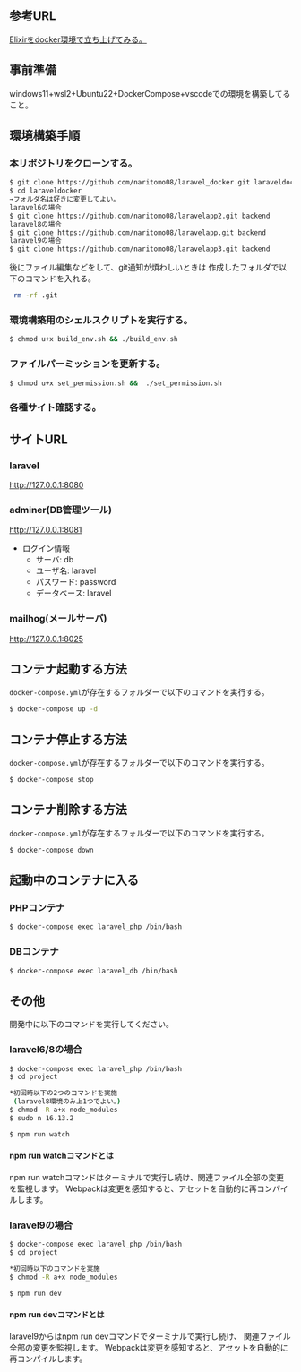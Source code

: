 ## 参考URL

[Elixirをdocker環境で立ち上げてみる。](https://qiita.com/naritomo08/items/fecf4ace7b9ca9078102)


## 事前準備

windows11+wsl2+Ubuntu22+DockerCompose+vscodeでの環境を構築してること。

## 環境構築手順

### 本リポジトリをクローンする。

```bash
$ git clone https://github.com/naritomo08/laravel_docker.git laraveldocker
$ cd laraveldocker
→フォルダ名は好きに変更してよい。
laravel6の場合
$ git clone https://github.com/naritomo08/laravelapp2.git backend
laravel8の場合
$ git clone https://github.com/naritomo08/laravelapp.git backend
laravel9の場合
$ git clone https://github.com/naritomo08/laravelapp3.git backend
```

後にファイル編集などをして、git通知が煩わしいときは
作成したフォルダで以下のコマンドを入れる。

```bash
 rm -rf .git
```

### 環境構築用のシェルスクリプトを実行する。

```bash
$ chmod u+x build_env.sh && ./build_env.sh
```

### ファイルパーミッションを更新する。

```bash
$ chmod u+x set_permission.sh &&  ./set_permission.sh
```

### 各種サイト確認する。

## サイトURL

### laravel

http://127.0.0.1:8080

### adminer(DB管理ツール)

http://127.0.0.1:8081


* ログイン情報
  - サーバ: db
  - ユーザ名: laravel
  - パスワード: password
  - データベース: laravel

### mailhog(メールサーバ)

http://127.0.0.1:8025


## コンテナ起動する方法

`docker-compose.yml`が存在するフォルダーで以下のコマンドを実行する。

```bash
$ docker-compose up -d
```

## コンテナ停止する方法

`docker-compose.yml`が存在するフォルダーで以下のコマンドを実行する。

```bash
$ docker-compose stop
```

## コンテナ削除する方法

`docker-compose.yml`が存在するフォルダーで以下のコマンドを実行する。

```bash
$ docker-compose down
```

## 起動中のコンテナに入る

### PHPコンテナ

```bash
$ docker-compose exec laravel_php /bin/bash
```

### DBコンテナ

```bash
$ docker-compose exec laravel_db /bin/bash
```

## その他

開発中に以下のコマンドを実行してください。

### laravel6/8の場合

```bash
$ docker-compose exec laravel_php /bin/bash
$ cd project

*初回時以下の2つのコマンドを実施
 (laravel8環境のみ上1つでよい。)
$ chmod -R a+x node_modules
$ sudo n 16.13.2

$ npm run watch
```

#### npm run watchコマンドとは

npm run watchコマンドはターミナルで実行し続け、関連ファイル全部の変更を監視します。
Webpackは変更を感知すると、アセットを自動的に再コンパイルします。

### laravel9の場合

```bash
$ docker-compose exec laravel_php /bin/bash
$ cd project

*初回時以下のコマンドを実施
$ chmod -R a+x node_modules

$ npm run dev
```

#### npm run devコマンドとは

laravel9からはnpm run devコマンドでターミナルで実行し続け、
関連ファイル全部の変更を監視します。
Webpackは変更を感知すると、アセットを自動的に再コンパイルします。
